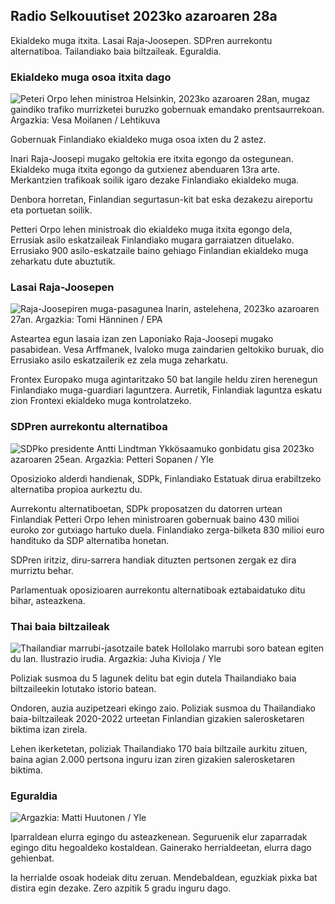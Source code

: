Radio Selkouutiset 2023ko azaroaren 28a
------------------------------

Ekialdeko muga itxita. Lasai Raja-Joosepen. SDPren aurrekontu alternatiboa. Tailandiako baia biltzaileak. Eguraldia.

### Ekialdeko muga osoa itxita dago

![Peteri Orpo lehen ministroa Helsinkin, 2023ko azaroaren 28an, mugaz gaindiko trafiko murrizketei buruzko gobernuak emandako prentsaurrekoan. Argazkia: Vesa Moilanen / Lehtikuva](https://images.cdn.yle.fi/image/upload/c_crop,h_2880,w_5120,x_0,y_533/ar_1.777777777777777,c_fill,g_faces,h_675,w_1200/dpr_1.0/q_auto:eco/f_auto/fl_lossy/1368172901/v82817297fb63bc0)

Gobernuak Finlandiako ekialdeko muga osoa ixten du 2 astez.

Inari Raja-Joosepi mugako geltokia ere itxita egongo da ostegunean. Ekialdeko muga itxita egongo da gutxienez abenduaren 13ra arte. Merkantzien trafikoak soilik igaro dezake Finlandiako ekialdeko muga.

Denbora horretan, Finlandian segurtasun-kit bat eska dezakezu aireportu eta portuetan soilik.

Petteri Orpo lehen ministroak dio ekialdeko muga itxita egongo dela, Errusiak asilo eskatzaileak Finlandiako mugara garraiatzen dituelako. Errusiako 900 asilo-eskatzaile baino gehiago Finlandian ekialdeko muga zeharkatu dute abuztutik.

### Lasai Raja-Joosepen

![Raja-Joosepiren muga-pasagunea Inarin, astelehena, 2023ko azaroaren 27an. Argazkia: Tomi Hänninen / EPA](https://images.cdn.yle.fi/image/upload/c_crop,h_3078,w_5472,x_0,y_474/ar_1.7777777777777777,c_fill,g_faces,h_675,w_1200/dpr_1.0/q_auto:eco/f_auto/fl_lossy/v1701178188/39-1207579ea)

Asteartea egun lasaia izan zen Laponiako Raja-Joosepi mugako pasabidean. Vesa Arffmanek, Ivaloko muga zaindarien geltokiko buruak, dio Errusiako asilo eskatzailerik ez zela muga zeharkatu.

Frontex Europako muga agintaritzako 50 bat langile heldu ziren herenegun Finlandiako muga-guardiari laguntzera. Aurretik, Finlandiak laguntza eskatu zion Frontexi ekialdeko muga kontrolatzeko.

### SDPren aurrekontu alternatiboa

![SDPko presidente Antti Lindtman Ykkösaamuko gonbidatu gisa 2023ko azaroaren 25ean. Argazkia: Petteri Sopanen / Yle](https://images.cdn.yle.fi/image/upload/c_crop,h_2250,w_4000,x_0,y_214/ar_1.7777777777777777,c_fill,g_faces,h_670/0_r1201.q_auto:eco/f_auto/fl_lossy/v1700900437/39-12065046561addd1ff4d)

Oposizioko alderdi handienak, SDPk, Finlandiako Estatuak dirua erabiltzeko alternatiba propioa aurkeztu du.

Aurrekontu alternatiboetan, SDPk proposatzen du datorren urtean Finlandiak Petteri Orpo lehen ministroaren gobernuak baino 430 milioi euroko zor gutxiago hartuko duela. Finlandiako zerga-bilketa 830 milioi euro handituko da SDP alternatiba honetan.

SDPren iritziz, diru-sarrera handiak dituzten pertsonen zergak ez dira murriztu behar.

Parlamentuak oposizioaren aurrekontu alternatiboak eztabaidatuko ditu bihar, asteazkena.

### Thai baia biltzaileak

![Thailandiar marrubi-jasotzaile batek Hollolako marrubi soro batean egiten du lan. Ilustrazio irudia. Argazkia: Juha Kivioja / Yle](https://images.cdn.yle.fi/image/upload/c_crop,h_3158,w_5615,x_0,y_362/ar_1.7777777777777777,c_fill,g_faces,h_670/0_r1201.q_auto:eco/f_auto/fl_lossy/v1697111616/39-11854426527dce6a43a2)

Poliziak susmoa du 5 lagunek delitu bat egin dutela Thailandiako baia biltzaileekin lotutako istorio batean.

Ondoren, auzia auzipetzeari ekingo zaio. Poliziak susmoa du Thailandiako baia-biltzaileak 2020-2022 urteetan Finlandian gizakien salerosketaren biktima izan zirela.

Lehen ikerketetan, poliziak Thailandiako 170 baia biltzaile aurkitu zituen, baina agian 2.000 pertsona inguru izan ziren gizakien salerosketaren biktima.

### Eguraldia

![ Argazkia: Matti Huutonen / Yle](https://images.cdn.yle.fi/image/upload/c_crop,h_1080,w_1919,x_0,y_0/ar_1.77777777777777777,c_fill,g_faces,h_670/w_1270,w_670/0/q_auto:eco/f_auto/fl_lossy/v1701179634/39-12078316565f0cf485dd)

Iparraldean elurra egingo du asteazkenean. Seguruenik elur zaparradak egingo ditu hegoaldeko kostaldean. Gainerako herrialdeetan, elurra dago gehienbat.

Ia herrialde osoak hodeiak ditu zeruan. Mendebaldean, eguzkiak pixka bat distira egin dezake. Zero azpitik 5 gradu inguru dago.